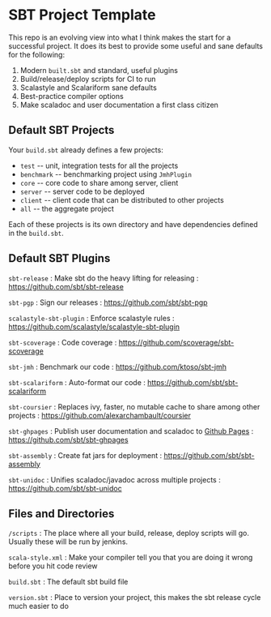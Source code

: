 # SBT Project Template

This repo is an evolving view into what I think makes the start for a
successful project. It does its best to provide some useful and sane defaults
for the following:

1. Modern `built.sbt` and standard, useful plugins
2. Build/release/deploy scripts for CI to run
3. Scalastyle and Scalariform sane defaults
4. Best-practice compiler options
5. Make scaladoc and user documentation a first class citizen

## Default SBT Projects

Your `build.sbt` already defines a few projects:

* `test` -- unit, integration tests for all the projects
* `benchmark` -- benchmarking project using `JmhPlugin`
* `core` -- core code to share among server, client
* `server` -- server code to be deployed
* `client` -- client code that can be distributed to other projects
* `all` -- the aggregate project

Each of these projects is its own directory and have dependencies defined in
the `build.sbt`.

## Default SBT Plugins

`sbt-release`
: Make sbt do the heavy lifting for releasing
: https://github.com/sbt/sbt-release

`sbt-pgp`
: Sign our releases
: https://github.com/sbt/sbt-pgp

`scalastyle-sbt-plugin`
: Enforce scalastyle rules
: https://github.com/scalastyle/scalastyle-sbt-plugin

`sbt-scoverage`
: Code coverage
: https://github.com/scoverage/sbt-scoverage

`sbt-jmh`
: Benchmark our code
: https://github.com/ktoso/sbt-jmh

`sbt-scalariform`
: Auto-format our code
: https://github.com/sbt/sbt-scalariform

`sbt-coursier`
: Replaces ivy, faster, no mutable cache to share among other projects
: https://github.com/alexarchambault/coursier

`sbt-ghpages`
: Publish user documentation and scaladoc to [Github Pages](https://pages.github.com/)
: https://github.com/sbt/sbt-ghpages

`sbt-assembly`
: Create fat jars for deployment
: https://github.com/sbt/sbt-assembly

`sbt-unidoc`
: Unifies scaladoc/javadoc across multiple projects
: https://github.com/sbt/sbt-unidoc

## Files and Directories

`/scripts`
: The place where all your build, release, deploy scripts will go. Usually these will be run by jenkins.

`scala-style.xml`
: Make your compiler tell you that you are doing it wrong before you hit code review

`build.sbt`
: The default sbt build file

`version.sbt`
: Place to version your project, this makes the sbt release cycle much easier to do
